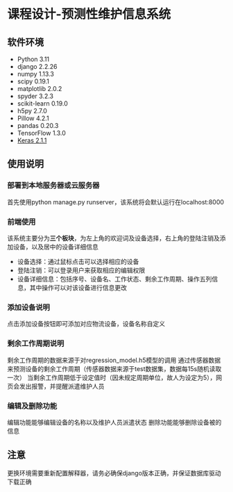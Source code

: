# 课程设计-预测性维护信息系统

## 软件环境
* Python 3.11
* django 2.2.26
* numpy 1.13.3
* scipy 0.19.1
* matplotlib 2.0.2
* spyder 3.2.3
* scikit-learn 0.19.0
* h5py 2.7.0 
* Pillow 4.2.1 
* pandas 0.20.3
* TensorFlow 1.3.0
* [Keras 2.1.1](https://keras.io)

## 使用说明

### 部署到本地服务器或云服务器
首先使用python manage.py runserver，该系统将会默认运行在localhost:8000

### 前端使用
该系统主要分为**三个板块**，为左上角的欢迎词及设备选择，右上角的登陆注销及添加设备，以及居中的设备详细信息
* 设备选择：通过鼠标点击可以选择相应的设备
* 登陆注销：可以登录用户来获取相应的编辑权限
* 设备详细信息：包括序号、设备名、工作状态、剩余工作周期、操作五列信息，其中操作可以对该设备进行信息更改

### 添加设备说明
点击添加设备按钮即可添加对应物流设备，设备名称自定义

### 剩余工作周期说明
剩余工作周期的数据来源于对regression_model.h5模型的调用
通过传感器数据来预测设备的剩余工作周期（传感器数据来源于test数据集，数据每15s随机读取一次）
当剩余工作周期低于设定值时（因未规定周期单位，故人为设定为5），网页会发出报警，并提醒派遣维护人员

### 编辑及删除功能
编辑功能能够编辑设备的名称以及维护人员派遣状态
删除功能能够删除设备被的信息

## **注意**
更换环境需要重新配置解释器，请务必确保django版本正确，并保证数据库驱动下载正确
